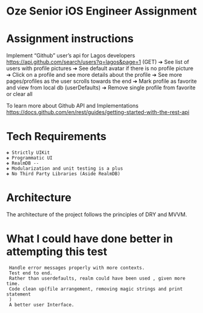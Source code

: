 # Oze Senior iOS Engineer Assignment

# Assignment instructions
   Implement “Github” user’s api for Lagos developers https://api.github.com/search/users?q=lagos&page=1 (GET) ➔ See list of users with profile pictures ➔ See default avatar if there is no profile picture ➔ Click on a profile and see more details about the profile ➔ See more pages/profiles as the user scrolls towards the end ➔ Mark profile as favorite and view from local db (userDefaults) ➔ Remove single profile from favorite or clear all

  To learn more about Github API and Implementations https://docs.github.com/en/rest/guides/getting-started-with-the-rest-api


# Tech Requirements
    ❖ Strictly UIKit
    ❖ Programmatic UI
    ❖ RealmDB --
    ❖ Modularization and unit testing is a plus
    ❖ No Third Party Libraries (Aside RealmDB)

# Architecture
   The architecture of the project follows the principles of DRY and MVVM.

# What I could have done better in attempting this test
     Handle error messages properly with more contexts.
     Test end to end.
     Rather than userdefaults, realm could have been used , given more time.
     Code clean up(file arrangement, removing magic strings and print statement
     )
     A better user Interface.
     
